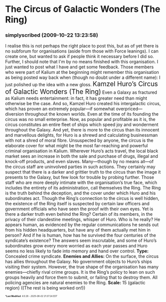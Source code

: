 # The Circus of Galactic Wonders (The Ring)

### **simplyscribed** (2009-10-22 13:23:58)

I realise this is not perhaps the right place to post this, but as of yet there is no subforum for organisations (aside from those with Force leanings). I can create one, but wanted to ask if people think it necessary before I did so.
Further, I should note that I'm by no means finished with this organisation. I just wanted to post what I have and get some feedback. Those members who were part of Kalium at the beginning might remember this organisation as being posted way back when (though no doubt under a different name): I just polished up the idea with a new gloss.
<span style="font-size: 1.50em;">Kamzel Huro’s Circus of Galactic Wonders (The Ring)</span>
Even a Galaxy as fractured as Kalium needs entertainment: in fact, it has greater need than might otherwise be the case. And so, Kamzel Huro created his intergalactic circus, which has proven an extremely popular—if somewhat overpriced—diversion throughout the known worlds.
Even at the time of its founding the circus was no small enterprise. Now, as popular and profitable as it is, the circus constitutes an entire fleet of ships which speed joy and wonderment throughout the Galaxy.
And yet, there is more to the circus than its innocent and marvellous delights, for Huro is a shrewd and calculating businessman with not a shred of moral fibre. Unsuspected by anyone, the circus is the elaborate cover for what might be the most far-reaching and powerful criminal organisation in Kalium. Wherever Huro’s acts travel, the local black market sees an increase in both the sale and purchase of drugs, illegal and knock-off products, and even slaves.
Many—though by no means all—of the circus staff are uninvolved parties in such actions. They certainly may suspect that there is a darker and grittier truth to the circus than the image it presents to the Galaxy, but few look for trouble by probing further. Those staff who are more deeply intimate with the organisation’s true face, which includes the entirety of its administration, call themselves the Ring. The Ring is the truth behind the deception, and the cover under which Huro and his subordinates act. Though the Ring’s connection to the circus is well hidden, the existence of the Ring itself is suspected by certain law officers and government officials who have seen the proof with their own eyes.
Yet is there a darker truth even behind the Ring? Certain of its members, in the privacy of their clandestine meetings, whisper of Huro. Who is he really? He appears human, as evidenced by the regular communications he sends out from his hidden headquarters, but have any of them actually met him in person? And if he is human, how has he survived the four centuries of the syndicate’s existence? The answers seem inscrutable, and some of Huro’s subordinates grow every more worried as each year passes and Huro seems no less likely to fade into memory and hand over control.
**Type:** Concealed crime syndicate.
**Enemies and Allies:** On the surface, the circus has allies throughout the Galaxy. No government objects to Huro’s ships visiting their system. However, the true shape of the organisation has many enemies—chiefly rival crime groups. It is the Ring’s policy to lean on such groups heavily and force them to submit, or failing that to destroy them. All policing agencies are natural enemies to the Ring.
**Scale:** 15 (galactic region)
((The rest is being worked on!))



<span style="font-size: 0.5em;">***Last Modified**: 4.0.28 - *2025-06-02 21:37:24 EDT*</span>